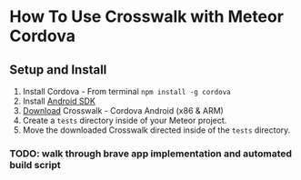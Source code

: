 # How To Use Crosswalk with Meteor Cordova

## Setup and Install

1. Install Cordova - From terminal `npm install -g cordova`
2. Install [Android SDK](https://developer.android.com/sdk/index.html#Other)
3. [Download](https://crosswalk-project.org/documentation/downloads.html) Crosswalk - Cordova Android (x86 & ARM)
4. Create a `tests` directory inside of your Meteor project.
5. Move the downloaded Crosswalk directed inside of the `tests` directory.


### TODO: walk through brave app implementation and automated build script
